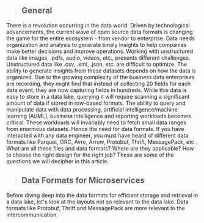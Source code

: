 >## General
There is a revolution occurring in the data world. Driven by technological advancements, the current wave of open source data formats is changing the game for the entire ecosystem - from vendor to enterprise.
Data needs organization and analysis to generate timely insights to help companies make better decisions and improve operations. Working with unstructured data like images, .pdfs, audio, videos, etc., presents different challenges. Unstructured data like .csv, .xml, .json, etc. are difficult to optimize.
The ability to generate insights from these datasets depends on how the data is organized. Due to the growing complexity of the business data enterprises are recording, they might find that instead of collecting 20 fields for each data event, they are now capturing fields in hundreds. While this data is easy to store in a data lake, querying it will require scanning a significant amount of data if stored in row-based formats.
The ability to query and manipulate data with data processing, artificial intelligence/machine learning (AI/ML), business intelligence and reporting workloads becomes critical. These workloads will invariably need to fetch small data ranges from enormous datasets. Hence the need for data formats.
If you have interacted with any data engineer, you must have heard of different data formats like Parquet, ORC, Avro, Arrow, Protobuf, Thrift, MessagePack, etc . What are all these files and data formats? Where are they applicable? How to choose the right design for the right job? These are some of the questions we will decipher in this article.


> ## Data Formats for Microservices
Before diving deep into the data formats for efficient storage and retrieval in a data lake, let's look at the layouts not so relevant to the data lake. Data formats like Protobuf, Thrift and MessagePack are more relevant to the intercommunication.




